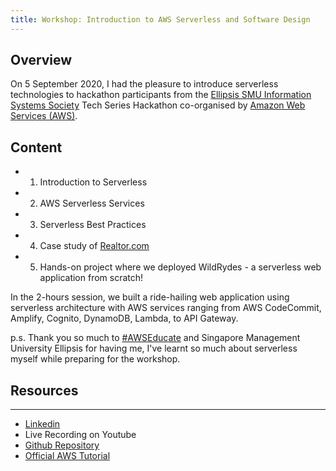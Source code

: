 ```yaml
---
title: Workshop: Introduction to AWS Serverless and Software Design
---
```


## Overview
On 5 September 2020, I had the pleasure to introduce serverless technologies to hackathon participants from the [Ellipsis SMU Information Systems Society](https://www.linkedin.com/company/ellipsis-smu-computing-and-information-systems-society/) Tech Series Hackathon co-organised by [Amazon Web Services (AWS)](https://www.linkedin.com/company/amazon-web-services/). 

## Content
- 1) Introduction to Serverless
- 2) AWS Serverless Services
- 3) Serverless Best Practices
- 4) Case study of [Realtor.com](http://realtor.com/)  
- 5) Hands-on project where we deployed WildRydes - a serverless web application from scratch!  

In the 2-hours session, we built a ride-hailing web application using serverless architecture with AWS services ranging from AWS CodeCommit, Amplify, Cognito, DynamoDB, Lambda, to API Gateway.

p.s. Thank you so much to [#AWSEducate](https://www.linkedin.com/feed/hashtag/?keywords=awseducate&highlightedUpdateUrns=urn%3Ali%3Aactivity%3A6707852641642397696) and Singapore Management University Ellipsis for having me, I've learnt so much about serverless myself while preparing for the workshop.  
  
  
## Resources
---
- [Linkedin](https://www.linkedin.com/posts/glendonthaiw_awseducate-activity-6707852641642397696-WzfV)
- Live Recording on Youtube
- [Github Repository](https://github.com/glendont/aws-serverless-workshop)
- [Official AWS Tutorial](https://aws.amazon.com/getting-started/hands-on/build-serverless-web-app-lambda-apigateway-s3-dynamodb-cognito/)

